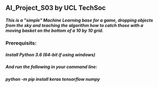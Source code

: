 ## AI_Project_S03 by UCL TechSoc

##### This is a "simple" Machine Learning base for a game, dropping objects from the sky and teaching the algorithm how to catch those with a moving basket on the bottom of a 10 by 10 grid.

### Prerequisits:
##### Install Python 3.6 (64-bit if using windows)
##### And run the following in your command line:
##### python -m pip install keras tensorflow numpy
